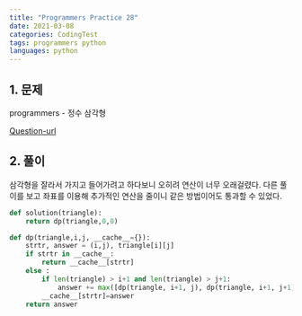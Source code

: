 ```yaml
---
title: "Programmers Practice 28"
date: 2021-03-08
categories: CodingTest
tags: programmers python
languages: python
---
```

## 1. 문제 

programmers - 정수 삼각형

[Question-url](https://programmers.co.kr/learn/courses/30/lessons/43105)


## 2. 풀이

삼각형을 잘라서 가지고 들어가려고 하다보니 오히려 연산이 너무 오래걸렸다. 다른 풀이를 보고 좌표를 이용해 추가적인 연산을 줄이니 같은 방법이어도 통과할 수 있었다.

```python
def solution(triangle):
    return dp(triangle,0,0)

def dp(triangle,i,j, __cache__={}):
    strtr, answer = (i,j), triangle[i][j]
    if strtr in __cache__:
        return __cache__[strtr]
    else :
        if len(triangle) > i+1 and len(triangle) > j+1:
            answer += max([dp(triangle, i+1, j), dp(triangle, i+1, j+1)])
        __cache__[strtr]=answer
    return answer
```